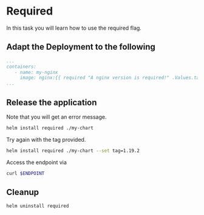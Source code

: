 # Required

In this task you will learn how to use the required flag.

## Adapt the Deployment to the following

```yaml
...
containers:
   - name: my-nginx
     image: nginx:{{ required "A nginx version is required!" .Values.tag }}
...
```

## Release the application

Note that you will get an error message.
```bash
helm install required ./my-chart 
```

Try again with the tag provided.
```bash
helm install required ./my-chart --set tag=1.19.2
```

Access the endpoint via 
```bash
curl $ENDPOINT
```

## Cleanup

```bash
helm uninstall required
```